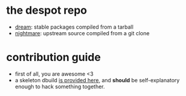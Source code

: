 # the despot repo

- <a href="dream">dream</a>: stable packages compiled from a tarball
- <a href="nightmare">nightmare</a>: upstream source compiled from a git clone

# contribution guide

- first of all, you are awesome <3
- a skeleton dbuild <a href="https://github.com/draumaz/despot/blob/master/db/lib/skel.dbuild">is provided here</a>, and __should__ be self-explanatory enough to hack something together.
